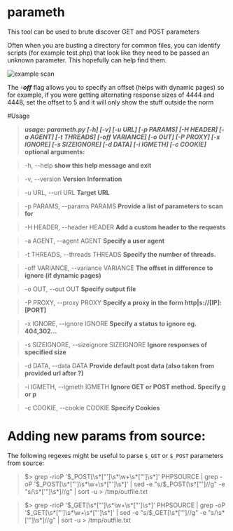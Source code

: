 # parameth
This tool can be used to brute discover GET and POST parameters

Often when you are busting a directory for common files, 
you can identify scripts (for example test.php) that look like they need
to be passed an unknown parameter. This hopefully can help find them.

![example scan](http://makthepla.net/parameth/parameth.png)

The ***-off*** flag allows you to specify an offset (helps with dynamic pages)
so for example, if you were getting alternating response sizes of 4444 and
4448, set the offset to 5 and it will only show the stuff outside the norm


#Usage

>***usage: parameth.py [-h] [-v] [-u URL] [-p PARAMS] [-H HEADER] [-a AGENT]
>                   [-t THREADS] [-off VARIANCE] [-o OUT] [-P PROXY]
>                   [-x IGNORE] [-s SIZEIGNORE] [-d DATA] [-i IGMETH]
>                   [-c COOKIE]***
>**optional arguments:**

>  -h, --help                           **show this help message and exit**

>  -v, --version                        **Version Information**

>  -u URL, --url URL                    **Target URL**

>  -p PARAMS, --params PARAMS           **Provide a list of parameters to scan for**

>  -H HEADER, --header HEADER           **Add a custom header to the requests**

>  -a AGENT, --agent AGENT              **Specify a user agent**

>  -t THREADS, --threads THREADS        **Specify the number of threads.**

>  -off VARIANCE, --variance VARIANCE   **The offset in difference to ignore (if dynamic pages)**

>  -o OUT, --out OUT                    **Specify output file**

>  -P PROXY, --proxy PROXY              **Specify a proxy in the form http|s://[IP]:[PORT]**

>  -x IGNORE, --ignore IGNORE           **Specify a status to ignore eg. 404,302...**

>  -s SIZEIGNORE, --sizeignore SIZEIGNORE **Ignore responses of specified size**

>  -d DATA, --data DATA                 **Provide default post data (also taken from provided url after ?)**

>  -i IGMETH, --igmeth IGMETH			**Ignore GET or POST method. Specify g or p**

>  -c COOKIE, --cookie COOKIE           **Specify Cookies**
# Adding new params from source:

The following regexes might be useful to parse `$_GET` or `$_POST` parameters from source:

> $> grep -rioP '\$_POST\[\s*["\']\s*\w+\s*["\']\s*\]' PHPSOURCE  | grep -oP '\$_POST\[\s*["\']\s*\w+\s*["\']\s*\]' | sed -e "s/\$_POST\[\s*[\"']//g"  -e "s/\s*['\"]\s*\]//g" | sort -u > /tmp/outfile.txt 

> $> grep -rioP '\$_GET\[\s*["\']\s*\w+\s*["\']\s*\]' PHPSOURCE  | grep -oP '\$_GET\[\s*["\']\s*\w+\s*["\']\s*\]' | sed -e "s/\$_GET\[\s*[\"']//g"  -e "s/\s*['\"]\s*\]//g" | sort -u > /tmp/outfile.txt
